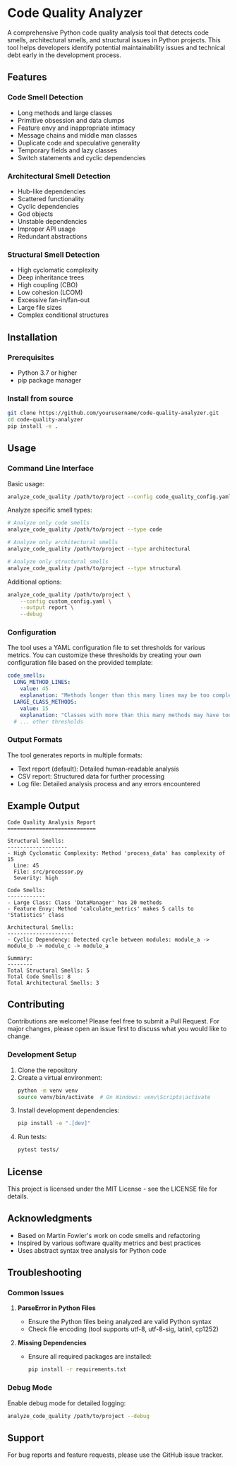 # Code Quality Analyzer

A comprehensive Python code quality analysis tool that detects code smells, architectural smells, and structural issues in Python projects. This tool helps developers identify potential maintainability issues and technical debt early in the development process.

## Features

### Code Smell Detection
- Long methods and large classes
- Primitive obsession and data clumps
- Feature envy and inappropriate intimacy
- Message chains and middle man classes
- Duplicate code and speculative generality
- Temporary fields and lazy classes
- Switch statements and cyclic dependencies

### Architectural Smell Detection
- Hub-like dependencies
- Scattered functionality
- Cyclic dependencies
- God objects
- Unstable dependencies
- Improper API usage
- Redundant abstractions

### Structural Smell Detection
- High cyclomatic complexity
- Deep inheritance trees
- High coupling (CBO)
- Low cohesion (LCOM)
- Excessive fan-in/fan-out
- Large file sizes
- Complex conditional structures

## Installation

### Prerequisites
- Python 3.7 or higher
- pip package manager

### Install from source
```bash
git clone https://github.com/yourusername/code-quality-analyzer.git
cd code-quality-analyzer
pip install -e .
```

## Usage

### Command Line Interface

Basic usage:
```bash
analyze_code_quality /path/to/project --config code_quality_config.yaml
```

Analyze specific smell types:
```bash
# Analyze only code smells
analyze_code_quality /path/to/project --type code

# Analyze only architectural smells
analyze_code_quality /path/to/project --type architectural

# Analyze only structural smells
analyze_code_quality /path/to/project --type structural
```

Additional options:
```bash
analyze_code_quality /path/to/project \
    --config custom_config.yaml \
    --output report \
    --debug
```

### Configuration

The tool uses a YAML configuration file to set thresholds for various metrics. You can customize these thresholds by creating your own configuration file based on the provided template:

```yaml
code_smells:
  LONG_METHOD_LINES:
    value: 45
    explanation: "Methods longer than this many lines may be too complex"
  LARGE_CLASS_METHODS:
    value: 15
    explanation: "Classes with more than this many methods may have too many responsibilities"
  # ... other thresholds
```

### Output Formats

The tool generates reports in multiple formats:

- Text report (default): Detailed human-readable analysis
- CSV report: Structured data for further processing
- Log file: Detailed analysis process and any errors encountered

## Example Output

```text
Code Quality Analysis Report
============================

Structural Smells:
-------------------
- High Cyclomatic Complexity: Method 'process_data' has complexity of 15
  Line: 45
  File: src/processor.py
  Severity: high

Code Smells:
------------
- Large Class: Class 'DataManager' has 20 methods
- Feature Envy: Method 'calculate_metrics' makes 5 calls to 'Statistics' class

Architectural Smells:
---------------------
- Cyclic Dependency: Detected cycle between modules: module_a -> module_b -> module_c -> module_a

Summary:
--------
Total Structural Smells: 5
Total Code Smells: 8
Total Architectural Smells: 3
```

## Contributing

Contributions are welcome! Please feel free to submit a Pull Request. For major changes, please open an issue first to discuss what you would like to change.

### Development Setup

1. Clone the repository
2. Create a virtual environment:
   ```bash
   python -m venv venv
   source venv/bin/activate  # On Windows: venv\Scripts\activate
   ```
3. Install development dependencies:
   ```bash
   pip install -e ".[dev]"
   ```
4. Run tests:
   ```bash
   pytest tests/
   ```

## License

This project is licensed under the MIT License - see the LICENSE file for details.

## Acknowledgments

- Based on Martin Fowler's work on code smells and refactoring
- Inspired by various software quality metrics and best practices
- Uses abstract syntax tree analysis for Python code

## Troubleshooting

### Common Issues

1. **ParseError in Python Files**
   - Ensure the Python files being analyzed are valid Python syntax
   - Check file encoding (tool supports utf-8, utf-8-sig, latin1, cp1252)

2. **Missing Dependencies**
   - Ensure all required packages are installed:
     ```bash
     pip install -r requirements.txt
     ```

### Debug Mode

Enable debug mode for detailed logging:
```bash
analyze_code_quality /path/to/project --debug
```

## Support

For bug reports and feature requests, please use the GitHub issue tracker.
